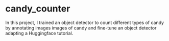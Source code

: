 # candy_counter
In this project, I trained an object detector to count different types of candy by annotating images images of candy and fine-tune an object detector adapting a Huggingface tutorial.
